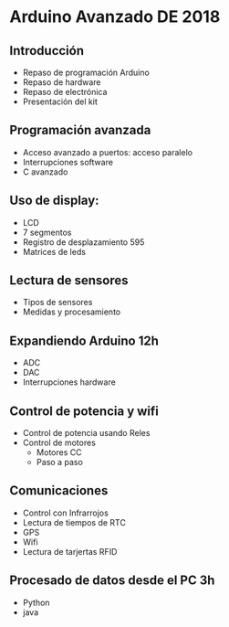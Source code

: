 # Arduino Avanzado DE 2018


## Introducción
* Repaso de programación Arduino
* Repaso de hardware
* Repaso de electrónica
* Presentación del kit

## Programación avanzada
* Acceso avanzado a puertos: acceso paralelo
* Interrupciones software
* C avanzado

## Uso de display:
  * LCD
  * 7 segmentos
  * Registro de desplazamiento 595
  * Matrices de leds

## Lectura de sensores
  * Tipos de sensores
  * Medidas y procesamiento

## Expandiendo Arduino 12h
* ADC
* DAC
* Interrupciones hardware


## Control de potencia y wifi
* Control de potencia usando Reles
* Control de motores
  * Motores CC
  * Paso a paso

## Comunicaciones
* Control con Infrarrojos
* Lectura de tiempos de RTC
* GPS
* Wifi
* Lectura de tarjertas RFID

## Procesado de datos desde el PC 3h
* Python
* java
